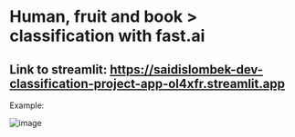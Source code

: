 # Human, fruit and book > classification with fast.ai

## Link to streamlit: https://saidislombek-dev-classification-project-app-ol4xfr.streamlit.app


Example:

![image](https://user-images.githubusercontent.com/111279907/212133133-394b59d7-3eb4-4e4e-8447-ae169b7b2240.png)
